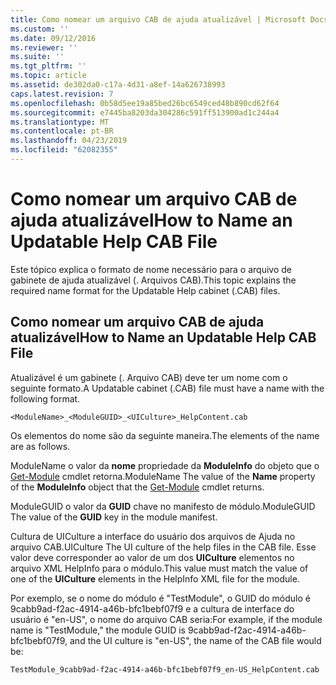 ```yaml
---
title: Como nomear um arquivo CAB de ajuda atualizável | Microsoft Docs
ms.custom: ''
ms.date: 09/12/2016
ms.reviewer: ''
ms.suite: ''
ms.tgt_pltfrm: ''
ms.topic: article
ms.assetid: de302da0-c17a-4d31-a8ef-14a626738993
caps.latest.revision: 7
ms.openlocfilehash: 0b58d5ee19a85bed26bc6549ced48b890cd62f64
ms.sourcegitcommit: e7445ba8203da304286c591ff513900ad1c244a4
ms.translationtype: MT
ms.contentlocale: pt-BR
ms.lasthandoff: 04/23/2019
ms.locfileid: "62082355"
---
```

# <a name="how-to-name-an-updatable-help-cab-file"></a><span data-ttu-id="3b050-102">Como nomear um arquivo CAB de ajuda atualizável</span><span class="sxs-lookup"><span data-stu-id="3b050-102">How to Name an Updatable Help CAB File</span></span>

<span data-ttu-id="3b050-103">Este tópico explica o formato de nome necessário para o arquivo de gabinete de ajuda atualizável (. Arquivos CAB).</span><span class="sxs-lookup"><span data-stu-id="3b050-103">This topic explains the required name format for the Updatable Help cabinet (.CAB) files.</span></span>

## <a name="how-to-name-an-updatable-help-cab-file"></a><span data-ttu-id="3b050-104">Como nomear um arquivo CAB de ajuda atualizável</span><span class="sxs-lookup"><span data-stu-id="3b050-104">How to Name an Updatable Help CAB File</span></span>

<span data-ttu-id="3b050-105">Atualizável é um gabinete (. Arquivo CAB) deve ter um nome com o seguinte formato.</span><span class="sxs-lookup"><span data-stu-id="3b050-105">A Updatable cabinet (.CAB) file must have a name with the following format.</span></span>

`<ModuleName>_<ModuleGUID>_<UICulture>_HelpContent.cab`

<span data-ttu-id="3b050-106">Os elementos do nome são da seguinte maneira.</span><span class="sxs-lookup"><span data-stu-id="3b050-106">The elements of the name are as follows.</span></span>

<span data-ttu-id="3b050-107">ModuleName o valor da **nome** propriedade da **ModuleInfo** do objeto que o [Get-Module](/powershell/module/Microsoft.PowerShell.Core/Get-Module) cmdlet retorna.</span><span class="sxs-lookup"><span data-stu-id="3b050-107">ModuleName The value of the **Name** property of the **ModuleInfo** object that the [Get-Module](/powershell/module/Microsoft.PowerShell.Core/Get-Module) cmdlet returns.</span></span>

<span data-ttu-id="3b050-108">ModuleGUID o valor da **GUID** chave no manifesto de módulo.</span><span class="sxs-lookup"><span data-stu-id="3b050-108">ModuleGUID The value of the **GUID** key in the module manifest.</span></span>

<span data-ttu-id="3b050-109">Cultura de UICulture a interface do usuário dos arquivos de Ajuda no arquivo CAB.</span><span class="sxs-lookup"><span data-stu-id="3b050-109">UICulture The UI culture of the help files in the CAB file.</span></span> <span data-ttu-id="3b050-110">Esse valor deve corresponder ao valor de um dos **UICulture** elementos no arquivo XML HelpInfo para o módulo.</span><span class="sxs-lookup"><span data-stu-id="3b050-110">This value must match the value of one of the **UICulture** elements in the HelpInfo XML file for the module.</span></span>

<span data-ttu-id="3b050-111">Por exemplo, se o nome do módulo é "TestModule", o GUID do módulo é 9cabb9ad-f2ac-4914-a46b-bfc1bebf07f9 e a cultura de interface do usuário é "en-US", o nome do arquivo CAB seria:</span><span class="sxs-lookup"><span data-stu-id="3b050-111">For example, if the module name is "TestModule," the module GUID is 9cabb9ad-f2ac-4914-a46b-bfc1bebf07f9, and the UI culture is "en-US", the name of the CAB file would be:</span></span>

`TestModule_9cabb9ad-f2ac-4914-a46b-bfc1bebf07f9_en-US_HelpContent.cab`